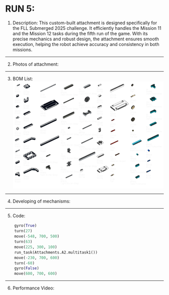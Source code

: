 # RUN 5:

1) Description: This custom-built attachment is designed specifically for the FLL Submerged 2025 challenge. It efficiently handles the Mission 11 and the Mission 12 tasks during the fifth run of the game. With its precise mechanics and robust design, the attachment ensures smooth execution, helping the robot achieve accuracy and consistency in both missions.

----

2) Photos of attachment:
----

3) BOM List:
![Bom List A2](https://github.com/mindcraftlabs/Dive-Into-Discovery/blob/main/images/Bom%20List%20A5.png)
----

4) Developing of mechanisms:
----

5) Code:

```python
    gyro(True)
    turn(27)
    move(-548, 700, 500) 
    turn(63)
    move(225, 300, 100) 
    run_task(Attachments.A2.multitask1())
    move(-230, 700, 600) 
    turn(-60)
    gyro(False)
    move(600, 700, 600) 
```
----


6) Performance Video:
